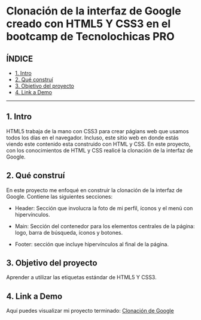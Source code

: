 # Clonación de la interfaz de Google creado con HTML5 Y CSS3 en el bootcamp de Tecnolochicas PRO


## **ÍNDICE**

* [1. Intro](https://github.com/Gabriela-Ale/Google-Cloning/edit/main/README.md#1-intro)
* [2. Qué construí](https://github.com/Gabriela-Ale/Google-Cloning/edit/main/README.md#2-qu%C3%A9-constru%C3%AD)
* [3. Objetivo del proyecto](https://github.com/Gabriela-Ale/Google-Cloning/edit/main/README.md#3-objetivo-del-proyecto)
* [4. Link a Demo](https://github.com/Gabriela-Ale/Google-Cloning/edit/main/README.md#4-link-a-demo)

****

## 1. Intro
HTML5 trabaja de la mano con CSS3 para crear págians web que usamos todos los días en el navegador. Incluso, este sitio web en donde estás viendo este contenido esta construido con HTML y CSS. En este proyecto, con los conocimientos de HTML y CSS realicé la clonación de la interfaz de Google. 

## 2. Qué construí
En este proyecto me enfoqué en construir la clonación de la interfaz de Google. 
Contiene las siguientes secciones: 

* Header: Sección que involucra la foto de mi perfil, íconos y el menú con hipervínculos.

* Main: Sección del contenedor para los elementos centrales de la página: logo, barra de búsqueda, íconos y botones. 

* Footer: sección que incluye hipervínculos al final de la página. 

## 3. Objetivo del proyecto
Aprender a utilizar las etiquetas estándar de HTML5 Y CSS3. 

## 4. Link a Demo
Aquí puedes visualizar mi proyecto terminado: [Clonación de Google](#)
